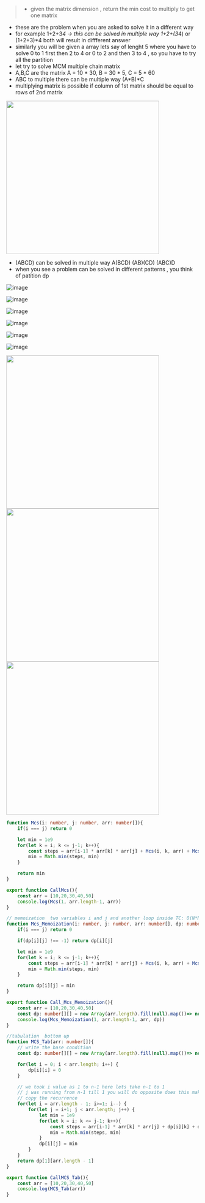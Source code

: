 > - given the matrix dimension , return the min cost to multiply to get one matrix

- these are the problem when you are asked to solve it in a different way
- for example 1+2+3*4 -> this can be solved in multiple way 1+2+(3*4) or (1+2+3)*4 both will result in diffferent answer
- similarly you will be given a array lets say of lenght 5 where you have to solve 0 to 1 first then 2 to 4 or 0 to 2 and then 3 to 4 , so you have to try all the partition
- let try to solve MCM multiple chain matrix
- A,B,C are the matrix A = 10 * 30, B = 30 * 5, C = 5 * 60  
- ABC to multiple there can be multiple way (A*B)*C
- multiplying matrix is possible if column of 1st matrix should be equal to rows of 2nd matrix


<img src="https://github.com/user-attachments/assets/5b01304b-33e1-48d0-8d90-577052b1164f" height=400 width=400>


- (ABCD) can be solved in multiple way A(BCD) (AB)(CD) (ABC)D
- when you see a problem can be solved in different patterns , you think of patition dp
 
![image](https://github.com/user-attachments/assets/09301f98-d208-4a1e-a657-b343da2d8194)

![image](https://github.com/user-attachments/assets/e40f58a6-2889-4236-b240-ab2e48fade43)

![image](https://github.com/user-attachments/assets/2e636900-b1db-4f2e-89a3-43177f76c434)

![image](https://github.com/user-attachments/assets/384f573f-0d05-4c37-b11c-9291b29b45ec)

![image](https://github.com/user-attachments/assets/0870bc20-f979-4683-9518-e23699977b2d)


![image](https://github.com/user-attachments/assets/20cb919c-f3c8-48d7-86a0-22f1f1207c77)


<img src="https://github.com/user-attachments/assets/a655e4fa-3f93-41a9-ac57-7474d64f52bf" height=400 width=400>

<img src="https://github.com/user-attachments/assets/ab567a13-f026-4c20-aff0-0e66c3540d9c" height=400 width=400>

<img src="https://github.com/user-attachments/assets/9d222afe-15cc-4aab-9a93-dbec4b25ad51" height=400 width=400>



```ts
function Mcs(i: number, j: number, arr: number[]){
    if(i === j) return 0

    let min = 1e9
    for(let k = i; k <= j-1; k++){
        const steps = arr[i-1] * arr[k] * arr[j] + Mcs(i, k, arr) + Mcs(k+1, j, arr) 
        min = Math.min(steps, min)
    }

    return min
}

export function CallMcs(){
    const arr = [10,20,30,40,50]
    console.log(Mcs(1, arr.length-1, arr))
}

// memoization  two variables i and j and another loop inside TC: O(N*N)*N SC: O(N^2) + O(N) is stackspace
function Mcs_Memoization(i: number, j: number, arr: number[], dp: number[][]){
    if(i === j) return 0

    if(dp[i][j] !== -1) return dp[i][j]

    let min = 1e9
    for(let k = i; k <= j-1; k++){
        const steps = arr[i-1] * arr[k] * arr[j] + Mcs(i, k, arr) + Mcs(k+1, j, arr) 
        min = Math.min(steps, min)
    }

    return dp[i][j] = min
}

export function Call_Mcs_Memoization(){
    const arr = [10,20,30,40,50] 
    const dp: number[][] = new Array(arr.length).fill(null).map(()=> new Array(arr.length).fill(-1))
    console.log(Mcs_Memoization(1, arr.length-1, arr, dp))
}

//tabulation  bottom up 
function MCS_Tab(arr: number[]){
    // write the base condition
    const dp: number[][] = new Array(arr.length).fill(null).map(()=> new Array(arr.length).fill(0))

    for(let i = 0; i < arr.length; i++) {
        dp[i][i] = 0
    }

    // we took i value as 1 to n-1 here lets take n-1 to 1
    // j was running from n-1 till 1 you will do opposite does this make sense i is always on left of j so practically j will be i+1
    // copy the recurrence
    for(let i = arr.length - 1; i>=1; i--) {
        for(let j = i+1; j < arr.length; j++) {
            let min = 1e9
            for(let k = i; k <= j-1; k++){
                const steps = arr[i-1] * arr[k] * arr[j] + dp[i][k] + dp[k+1][j] 
                min = Math.min(steps, min)
            }
            dp[i][j] = min
        }
    }
    return dp[1][arr.length - 1]
}

export function CallMCS_Tab(){
    const arr = [10,20,30,40,50] 
    console.log(MCS_Tab(arr))
}

```
